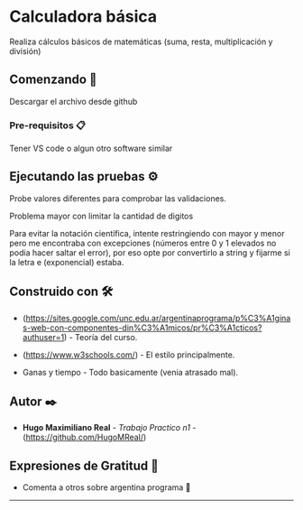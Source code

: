 # Calculadora básica

Realiza cálculos básicos de matemáticas (suma, resta, multiplicación y división)

## Comenzando 🚀

Descargar el archivo desde github

### Pre-requisitos 📋

Tener VS code o algun otro software similar

## Ejecutando las pruebas ⚙️

Probe valores diferentes para comprobar las validaciones.

Problema mayor con limitar la cantidad de digitos

Para evitar la notación científica, intente restringiendo con mayor y menor pero me encontraba 
con excepciones (números entre 0 y 1 elevados no podia hacer saltar el error), por eso opte por convertirlo a string y fijarme si 
la letra e (exponencial) estaba.


## Construido con 🛠️

* (https://sites.google.com/unc.edu.ar/argentinaprograma/p%C3%A1ginas-web-con-componentes-din%C3%A1micos/pr%C3%A1cticos?authuser=1) - Teoría del curso.

* (https://www.w3schools.com/) - El estilo principalmente.

* Ganas y tiempo - Todo basicamente (venia atrasado mal).

## Autor ✒️

* **Hugo Maximiliano Real** - *Trabajo Practico n1* - (https://github.com/HugoMReal/)

## Expresiones de Gratitud 🎁

* Comenta a otros sobre argentina programa 📢

---

